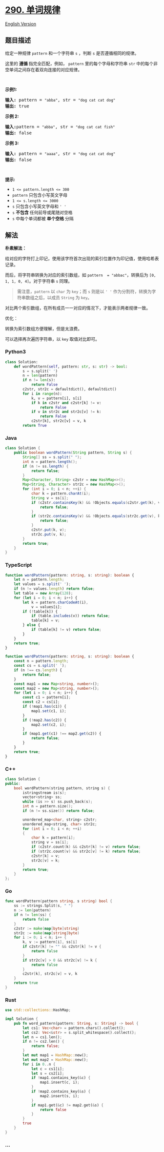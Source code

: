 # [290. 单词规律](https://leetcode-cn.com/problems/word-pattern)

[English Version](/solution/0200-0299/0290.Word%20Pattern/README_EN.md)

## 题目描述

<!-- 这里写题目描述 -->

<p>给定一种规律 <code>pattern</code>&nbsp;和一个字符串&nbsp;<code>s</code>&nbsp;，判断 <code>s</code>&nbsp;是否遵循相同的规律。</p>

<p>这里的&nbsp;<strong>遵循&nbsp;</strong>指完全匹配，例如，&nbsp;<code>pattern</code>&nbsp;里的每个字母和字符串&nbsp;<code>str</code><strong>&nbsp;</strong>中的每个非空单词之间存在着双向连接的对应规律。</p>

<p>&nbsp;</p>

<p><strong>示例1:</strong></p>

<pre>
<strong>输入:</strong> pattern = <code>"abba"</code>, str = <code>"dog cat cat dog"</code>
<strong>输出:</strong> true</pre>

<p><strong>示例 2:</strong></p>

<pre>
<strong>输入:</strong>pattern = <code>"abba"</code>, str = <code>"dog cat cat fish"</code>
<strong>输出:</strong> false</pre>

<p><strong>示例 3:</strong></p>

<pre>
<strong>输入:</strong> pattern = <code>"aaaa"</code>, str = <code>"dog cat cat dog"</code>
<strong>输出:</strong> false</pre>

<p>&nbsp;</p>

<p><strong>提示:</strong></p>

<ul>
	<li><code>1 &lt;= pattern.length &lt;= 300</code></li>
	<li><code>pattern</code>&nbsp;只包含小写英文字母</li>
	<li><code>1 &lt;= s.length &lt;= 3000</code></li>
	<li><code>s</code>&nbsp;只包含小写英文字母和&nbsp;<code>' '</code></li>
	<li><code>s</code>&nbsp;<strong>不包含</strong> 任何前导或尾随对空格</li>
	<li><code>s</code>&nbsp;中每个单词都被 <strong>单个空格 </strong>分隔</li>
</ul>

## 解法

<!-- 这里可写通用的实现逻辑 -->

**朴素解法：**

给对应的字符打上印记，使用该字符首次出现的索引位置作为印记值，使用哈希表记录。

而后，将字符串转换为对应的索引数组，如 `pattern  = "abbac"`，转换后为 `[0, 1, 1, 0, 4]`。对于字符串 `s` 同理。

> 需注意，`pattern` 以 `char` 为 `key`；而 `s` 则是以 `' '` 作为分割符，转换为字符串数组之后，以成员 `String` 为 `key`。

对比两个索引数组，在所有成员一一对应的情况下，才能表示两者规律一致。

优化：

转换为索引数组方便理解，但是太浪费。

可以选择再次遍历字符串，以 `key` 取值对比即可。

<!-- tabs:start -->

### **Python3**

<!-- 这里可写当前语言的特殊实现逻辑 -->

```python
class Solution:
    def wordPattern(self, pattern: str, s: str) -> bool:
        s = s.split(' ')
        n = len(pattern)
        if n != len(s):
            return False
        c2str, str2c = defaultdict(), defaultdict()
        for i in range(n):
            k, v = pattern[i], s[i]
            if k in c2str and c2str[k] != v:
                return False
            if v in str2c and str2c[v] != k:
                return False
            c2str[k], str2c[v] = v, k
        return True
```

### **Java**

<!-- 这里可写当前语言的特殊实现逻辑 -->

```java
class Solution {
    public boolean wordPattern(String pattern, String s) {
        String[] ss = s.split(" ");
        int n = pattern.length();
        if (n != ss.length) {
            return false;
        }
        Map<Character, String> c2str = new HashMap<>();
        Map<String, Character> str2c = new HashMap<>();
        for (int i = 0; i < n; ++i) {
            char k = pattern.charAt(i);
            String v = ss[i];
            if (c2str.containsKey(k) && !Objects.equals(c2str.get(k), v)) {
                return false;
            }
            if (str2c.containsKey(v) && !Objects.equals(str2c.get(v), k)) {
                return false;
            }
            c2str.put(k, v);
            str2c.put(v, k);
        }
        return true;
    }
}
```

### **TypeScript**

```ts
function wordPattern(pattern: string, s: string): boolean {
    let n = pattern.length;
    let values = s.split(' ');
    if (n != values.length) return false;
    let table = new Array(128);
    for (let i = 0; i < n; i++) {
        let k = pattern.charCodeAt(i),
            v = values[i];
        if (!table[k]) {
            if (table.includes(v)) return false;
            table[k] = v;
        } else {
            if (table[k] != v) return false;
        }
    }
    return true;
}
```

```ts
function wordPattern(pattern: string, s: string): boolean {
    const n = pattern.length;
    const cs = s.split(' ');
    if (n !== cs.length) {
        return false;
    }
    const map1 = new Map<string, number>();
    const map2 = new Map<string, number>();
    for (let i = 0; i < n; i++) {
        const c1 = pattern[i];
        const c2 = cs[i];
        if (!map1.has(c1)) {
            map1.set(c1, i);
        }
        if (!map2.has(c2)) {
            map2.set(c2, i);
        }
        if (map1.get(c1) !== map2.get(c2)) {
            return false;
        }
    }
    return true;
}
```

### **C++**

```cpp
class Solution {
public:
    bool wordPattern(string pattern, string s) {
        istringstream is(s);
        vector<string> ss;
        while (is >> s) ss.push_back(s);
        int n = pattern.size();
        if (n != ss.size()) return false;

        unordered_map<char, string> c2str;
        unordered_map<string, char> str2c;
        for (int i = 0; i < n; ++i)
        {
            char k = pattern[i];
            string v = ss[i];
            if (c2str.count(k) && c2str[k] != v) return false;
            if (str2c.count(v) && str2c[v] != k) return false;
            c2str[k] = v;
            str2c[v] = k;
        }
        return true;
    }
};
```

### **Go**

```go
func wordPattern(pattern string, s string) bool {
	ss := strings.Split(s, " ")
	n := len(pattern)
	if n != len(ss) {
		return false
	}
	c2str := make(map[byte]string)
	str2c := make(map[string]byte)
	for i := 0; i < n; i++ {
		k, v := pattern[i], ss[i]
		if c2str[k] != "" && c2str[k] != v {
			return false
		}
		if str2c[v] > 0 && str2c[v] != k {
			return false
		}
		c2str[k], str2c[v] = v, k
	}
	return true
}
```

### **Rust**

```rust
use std::collections::HashMap;

impl Solution {
    pub fn word_pattern(pattern: String, s: String) -> bool {
        let cs1: Vec<char> = pattern.chars().collect();
        let cs2: Vec<&str> = s.split_whitespace().collect();
        let n = cs1.len();
        if n != cs2.len() {
            return false;
        }
        let mut map1 = HashMap::new();
        let mut map2 = HashMap::new();
        for i in 0..n {
            let c = cs1[i];
            let s = cs2[i];
            if !map1.contains_key(&c) {
                map1.insert(c, i);
            }
            if !map2.contains_key(&s) {
                map2.insert(s, i);
            }
            if map1.get(&c) != map2.get(&s) {
                return false
            }
        }
        true
    }
}
```

### **...**

```

```

<!-- tabs:end -->
